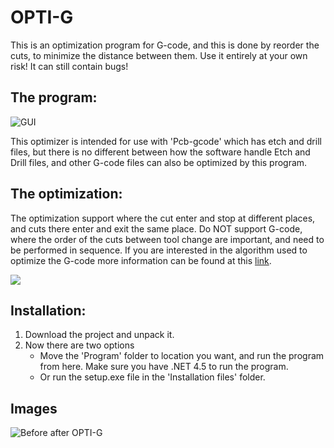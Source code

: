 # OPTI-G
This is an optimization program for G-code, and this is done by reorder the cuts, to minimize the distance between them.
Use it entirely at your own risk! It can still contain bugs!

## The program:
![GUI](https://raw.githubusercontent.com/runeSal/OPTI-G/master/Images/GUI%20v.0.4.1.PNG)

This optimizer is intended for use with 'Pcb-gcode' which has etch and drill files, but there is no different between how the software handle Etch and Drill files, and other G-code files can also be optimized by this program.

## The optimization:
The optimization support where the cut enter and stop at different places, and cuts there enter and exit the same place. Do NOT support G-code, where the order of the cuts between tool change are important, and need to be performed in sequence.
If you are interested in the algorithm used to optimize the G-code more information can be found at this
[link](http://hackaday.io/project/4955-g-code-optimizing).

![](https://raw.githubusercontent.com/runeSal/OPTI-G/master/Images/random%20cities%20before%20after%20OPTI-G.PNG)

## Installation:
1. Download the project and unpack it. 
2. Now there are two options
	* Move the 'Program' folder to location you want, and run the program from here. Make sure you have .NET 4.5 to run the program.
	* Or run the setup.exe file in the 'Installation files' folder.

## Images
![Before after OPTI-G](https://raw.githubusercontent.com/runeSal/OPTI-G/master/Images/pcb%20before%20after%20OPTI-G.png)
